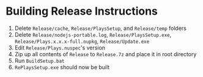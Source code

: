 # Building Release Instructions

1. Delete `Release/cache`, `Release/PlaysSetup`, and `Release/temp` folders
2. Delete `Release/nodejs-portable.log`, `Release/PlaysSetup.exe`, `Release/Plays.x.x.x-full.nupkg`, `Release/Update.exe`
3. Edit `Release/Plays.nuspec`'s version
4. Zip up all contents of `Release` to `Release.7z` and place it in root directory
5. Run `BuildSetup.bat`
6. `RePlaysSetup.exe` should now be built